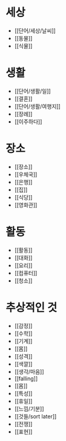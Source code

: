 # 세상
- [[단어/세상/날씨]]
- [[동물]]
- [[식물]]
# 생활
- [[단어/생활/일]]
- [[결혼]]
- [[단어/생활/여행지]]
- [[장례]]
- [[이주하다]]
# 장소
- [[장소]]
- [[우체국]]
- [[은행]]
- [[집]]
- [[식당]]
- [[영화관]]
# 활동
- [[활동]]
- [[대화]]
- [[요리]]
- [[컴퓨터]]
- [[청소]]
# 추상적인 것
- [[감정]]
- [[수학]]
- [[기계]]
- [[몸]]
- [[성격]]
- [[색깔]]
- [[생각/마음]]
- [[falling]]
- [[몸]]
- [[특성]]
- [[휴일]]
- [[느낌/기분]]
- [[것들/sort later]]
- [[전쟁]]
- [[표현]]